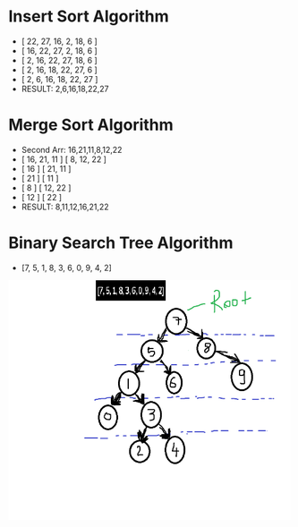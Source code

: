 # Insert Sort Algorithm

- [ 22, 27, 16, 2, 18, 6 ]
- [ 16, 22, 27, 2, 18, 6 ]
- [ 2, 16, 22, 27, 18, 6 ]
- [ 2, 16, 18, 22, 27, 6 ]
- [ 2, 6, 16, 18, 22, 27 ]
- RESULT: 2,6,16,18,22,27

# Merge Sort Algorithm

- Second Arr: 16,21,11,8,12,22
- [ 16, 21, 11 ] [ 8, 12, 22 ]
- [ 16 ] [ 21, 11 ]
- [ 21 ] [ 11 ]
- [ 8 ] [ 12, 22 ]
- [ 12 ] [ 22 ]
- RESULT: 8,11,12,16,21,22

# Binary Search Tree Algorithm

- [7, 5, 1, 8, 3, 6, 0, 9, 4, 2]

![img](binarySearchTree.png)
